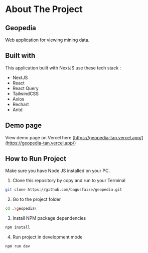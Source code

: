 # About The Project
## Geopedia
Web application for viewing mining data.

## Built with
This application built with NextJS use these tech stack :
<ul>
  <li>NextJS</li>
  <li>React</li>
  <li>React Query</li>
  <li>TailwindCSS</li>
  <li>Axios</li>
  <li>Rechart</li>
  <li>Antd</li>
</ul>

## Demo page
View demo page on Vercel here [https://geopedia-tan.vercel.app/](https://geopedia-tan.vercel.app/)


## How to Run Project
Make sure you have Node JS installed on your PC.
1. Clone this repository by copy and run to your Terminal
```bash
git clone https://github.com/bagusfaize/geopedia.git
```
2. Go to the project folder
```bash
cd .\geopedia\
```
3. Install NPM package dependencies
```bash
npm install
```
4. Run project in development mode
```bash
npm run dev
```
